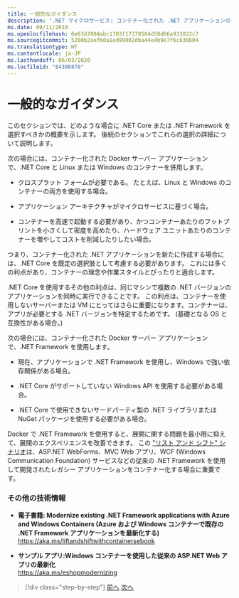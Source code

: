 ```yaml
---
title: 一般的なガイダンス
description: '.NET マイクロサービス: コンテナー化された .NET アプリケーションのアーキテクチャ | 一般的なガイダンス'
ms.date: 09/11/2018
ms.openlocfilehash: 6e63d7804abc1703f17378584d58d66a933022c7
ms.sourcegitcommit: 5280b2aef60a1ed99002dba44e4b9e7f6c830604
ms.translationtype: HT
ms.contentlocale: ja-JP
ms.lasthandoff: 06/03/2020
ms.locfileid: "84306878"
---
```

# <a name="general-guidance"></a>一般的なガイダンス

このセクションでは、どのような場合に .NET Core または .NET Framework を選択すべきかの概要を示します。 後続のセクションでこれらの選択の詳細について説明します。

次の場合には、コンテナー化された Docker サーバー アプリケーションで、.NET Core と Linux または Windows のコンテナーを併用します。

- クロスプラット フォームが必要である。 たとえば、Linux と Windows のコンテナーの両方を使用する場合。

- アプリケーション アーキテクチャがマイクロサービスに基づく場合。

- コンテナーを高速で起動する必要があり、かつコンテナーあたりのフットプリントを小さくして密度を高めたり、ハードウェア ユニットあたりのコンテナーを増やしてコストを削減したりしたい場合。

つまり、コンテナー化された .NET アプリケーションを新たに作成する場合には、.NET Core を既定の選択肢として考慮する必要があります。 これには多くの利点があり、コンテナーの理念や作業スタイルとぴったりと適合します。

.NET Core を使用するその他の利点は、同じマシンで複数の .NET バージョンのアプリケーションを同時に実行できることです。 この利点は、コンテナーを使用しないサーバーまたは VM にとってはさらに重要になります。コンテナーは、アプリが必要とする .NET バージョンを特定するためです。 (基礎となる OS と互換性がある場合。)

次の場合には、コンテナー化された Docker サーバー アプリケーションで、.NET Framework を使用します。

- 現在、アプリケーションで .NET Framework を使用し、Windows で強い依存関係がある場合。

- .NET Core がサポートしていない Windows API を使用する必要がある場合。

- .NET Core で使用できないサードパーティ製の .NET ライブラリまたは NuGet パッケージを使用する必要がある場合。

Docker で .NET Framework を使用すると、展開に関する問題を最小限に抑えて、展開のエクスペリエンスを改善できます。 この ["リスト アンド シフト" シナリオ](https://aka.ms/liftandshiftwithcontainersebook)は、ASP.NET WebForms、MVC Web アプリ、WCF (Windows Communication Foundation) サービスなどの従来の .NET Framework を使用して開発されたレガシー アプリケーションをコンテナー化する場合に重要です。

### <a name="additional-resources"></a>その他の技術情報

- **電子書籍: Modernize existing .NET Framework applications with Azure and Windows Containers (Azure および Windows コンテナーで既存の .NET Framework アプリケーションを最新化する)**  
    <https://aka.ms/liftandshiftwithcontainersebook>

- **サンプル アプリ:Windows コンテナーを使用した従来の ASP.NET Web アプリの最新化**  
    <https://aka.ms/eshopmodernizing>

>[!div class="step-by-step"]
>[前へ](index.md)
>[次へ](net-core-container-scenarios.md)

